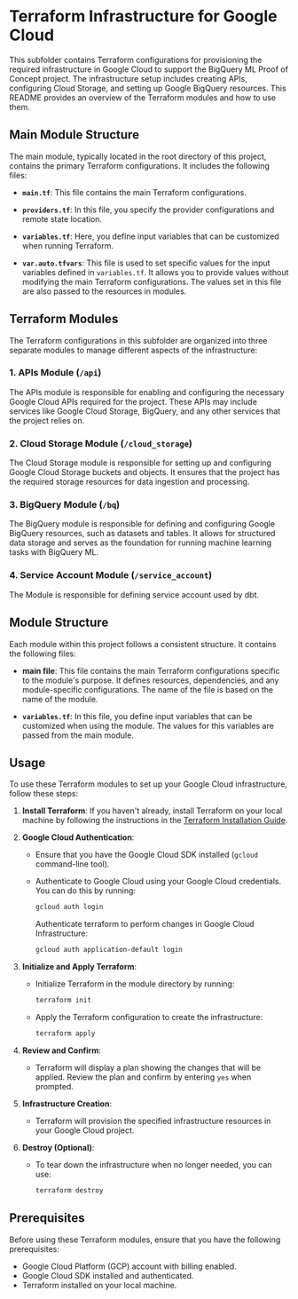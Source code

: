 # Terraform Infrastructure for Google Cloud

This subfolder contains Terraform configurations for provisioning the required infrastructure in Google Cloud to support the BigQuery ML Proof of Concept project. The infrastructure setup includes creating APIs, configuring Cloud Storage, and setting up Google BigQuery resources. This README provides an overview of the Terraform modules and how to use them.

## Main Module Structure

The main module, typically located in the root directory of this project, contains the primary Terraform configurations. It includes the following files:

- **`main.tf`**: This file contains the main Terraform configurations.

- **`providers.tf`**: In this file, you specify the provider configurations and remote state location.

- **`variables.tf`**: Here, you define input variables that can be customized when running Terraform.

- **`var.auto.tfvars`**: This file is used to set specific values for the input variables defined in `variables.tf`. It allows you to provide values without modifying the main Terraform configurations. The values set in this file are also passed to the resources in modules.

## Terraform Modules

The Terraform configurations in this subfolder are organized into three separate modules to manage different aspects of the infrastructure:

### 1. **APIs Module (`/api`)**

The APIs module is responsible for enabling and configuring the necessary Google Cloud APIs required for the project. These APIs may include services like Google Cloud Storage, BigQuery, and any other services that the project relies on.

### 2. **Cloud Storage Module (`/cloud_storage`)**

The Cloud Storage module is responsible for setting up and configuring Google Cloud Storage buckets and objects. It ensures that the project has the required storage resources for data ingestion and processing.

### 3. **BigQuery Module (`/bq`)**

The BigQuery module is responsible for defining and configuring Google BigQuery resources, such as datasets and tables. It allows for structured data storage and serves as the foundation for running machine learning tasks with BigQuery ML.

### 4. **Service Account Module (`/service_account`)**

The Module is responsible for defining service account used by dbt.

## Module Structure

Each module within this project follows a consistent structure. It contains the following files:

- **main file**: This file contains the main Terraform configurations specific to the module's purpose. It defines resources, dependencies, and any module-specific configurations. The name of the file is based on the name of the module.

- **`variables.tf`**: In this file, you define input variables that can be customized when using the module. The values for this variables are passed from the main module.

## Usage

To use these Terraform modules to set up your Google Cloud infrastructure, follow these steps:

1. **Install Terraform**: If you haven't already, install Terraform on your local machine by following the instructions in the [Terraform Installation Guide](https://learn.hashicorp.com/tutorials/terraform/install-cli).

2. **Google Cloud Authentication**:

   - Ensure that you have the Google Cloud SDK installed (`gcloud` command-line tool).
   - Authenticate to Google Cloud using your Google Cloud credentials. You can do this by running:

     ```sh
     gcloud auth login
     ```

     Authenticate terraform to perform changes in Google Cloud Infrastructure:

     ```sh
     gcloud auth application-default login


3. **Initialize and Apply Terraform**:

   - Initialize Terraform in the module directory by running:

     ```sh
     terraform init
     ```

   - Apply the Terraform configuration to create the infrastructure:

     ```sh
     terraform apply
     ```

4. **Review and Confirm**:

   - Terraform will display a plan showing the changes that will be applied. Review the plan and confirm by entering `yes` when prompted.

5. **Infrastructure Creation**:

   - Terraform will provision the specified infrastructure resources in your Google Cloud project.

6. **Destroy (Optional)**:

   - To tear down the infrastructure when no longer needed, you can use:

     ```sh
     terraform destroy
     ```

## Prerequisites

Before using these Terraform modules, ensure that you have the following prerequisites:

- Google Cloud Platform (GCP) account with billing enabled.
- Google Cloud SDK installed and authenticated.
- Terraform installed on your local machine.